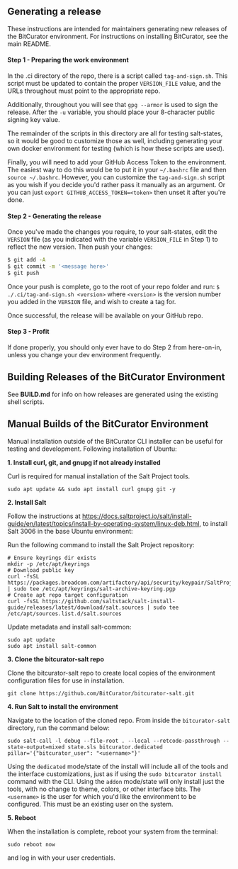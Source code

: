 ## Generating a release

These instructions are intended for maintainers generating new releases of the BitCurator environment. For instructions on installing BitCurator, see the main README.

#### Step 1 - Preparing the work environment
In the .ci directory of the repo, there is a script called `tag-and-sign.sh`. This script must be updated to contain the proper `VERSION_FILE` value, and the URLs throughout must point to the appropriate repo.

Additionally, throughout you will see that `gpg --armor` is used to sign the release. After the `-u` variable, you should place your 8-character public signing key value.

The remainder of the scripts in this directory are all for testing salt-states, so it would be good to customize those as well, including generating your own docker environment for testing (which is how these scripts are used).

Finally, you will need to add your GitHub Access Token to the environment. The easiest way to do this would be to put it in your `~/.bashrc` file and then `source ~/.bashrc`. However, you can customize the `tag-and-sign.sh` script as you wish if you decide you'd rather pass it manually as an argument.
Or you can just `export GITHUB_ACCESS_TOKEN=<token>` then unset it after you're done.

#### Step 2 - Generating the release
Once you've made the changes you require, to your salt-states, edit the `VERSION` file (as you indicated with the variable `VERSION_FILE` in Step 1) to reflect the new version.
Then push your changes:
```bash
$ git add -A
$ git commit -m '<message here>'
$ git push
```
Once your push is complete, go to the root of your repo folder and run:
`$ ./.ci/tag-and-sign.sh <version>` where `<version>` is the version number you added in the `VERSION` file, and wish to create a tag for.

Once successful, the release will be available on your GitHub repo.

#### Step 3 - Profit
If done properly, you should only ever have to do Step 2 from here-on-in, unless you change your dev environment frequently.

## Building Releases of the BitCurator Environment

See **BUILD.md** for info on how releases are generated using the existing shell scripts.

## Manual Builds of the BitCurator Environment

Manual installation outside of the BitCurator CLI installer can be useful for testing and development. Following installation of Ubuntu:

**1. Install curl, git, and gnupg if not already installed**

Curl is required for manual installation of the Salt Project tools.
```shell
sudo apt update && sudo apt install curl gnupg git -y
```

**2. Install Salt**

Follow the instructions at https://docs.saltproject.io/salt/install-guide/en/latest/topics/install-by-operating-system/linux-deb.html, to install Salt 3006 in the base Ubuntu environment:

Run the following command to install the Salt Project repository:

```shell
# Ensure keyrings dir exists
mkdir -p /etc/apt/keyrings
# Download public key
curl -fsSL https://packages.broadcom.com/artifactory/api/security/keypair/SaltProjectKey/public | sudo tee /etc/apt/keyrings/salt-archive-keyring.pgp
# Create apt repo target configuration
curl -fsSL https://github.com/saltstack/salt-install-guide/releases/latest/download/salt.sources | sudo tee /etc/apt/sources.list.d/salt.sources
```

Update metadata and install salt-common:

```shell
sudo apt update
sudo apt install salt-common
```

**3. Clone the bitcurator-salt repo**

Clone the bitcurator-salt repo to create local copies of the environment configuration files for use in installation.

```shell
git clone https://github.com/BitCurator/bitcurator-salt.git
```

**4. Run Salt to install the environment**

Navigate to the location of the cloned repo. From inside the `bitcurator-salt` directory, run the command below:

```shell
sudo salt-call -l debug --file-root . --local --retcode-passthrough --state-output=mixed state.sls bitcurator.dedicated pillar='{"bitcurator_user": "<username>"}'
```

Using the `dedicated` mode/state of the install will include all of the tools and the interface customizations, just as if using the `sudo bitcurator install` command with the CLI. Using the `addon` mode/state will only install just the tools, with no change to theme, colors, or other interface bits. The `<username>` is the user for which you'd like the environment to be configured. This must be an existing user on the system.

**5. Reboot**

When the installation is complete, reboot your system from the terminal:

```shell
sudo reboot now
```

and log in with your user credentials.
